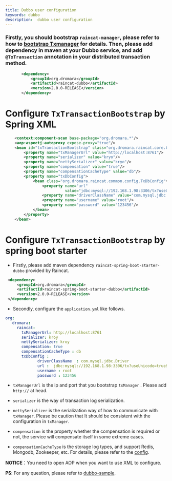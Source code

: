 ```yaml
---
title: Dubbo user configuration
keywords: dubbo
description:  dubbo user configuration
---
```


### Firstly, you should bootstrap `raincat-manager`, please refer to how to  [bootstrap Txmanager](../raincat-manager-starter) for details. Then, please add dependency in maven at your Dubbo service, and add `@TxTransaction` annotation in your distributed transaction method.

```xml
       <dependency>
           <groupId>org.dromara</groupId>
           <artifactId>raincat-dubbo</artifactId>
           <version>2.0.0-RELEASE</version>
       </dependency>
```

# Configure `TxTransactionBootstrap` by Spring XML
```xml
    <context:component-scan base-package="org.dromara.*"/>
    <aop:aspectj-autoproxy expose-proxy="true"/>
    <bean id="txTransactionBootstrap" class="org.dromara.raincat.core.bootstrap.TxTransactionBootstrap">
        <property name="txManagerUrl" value="http://localhost:8761"/>
        <property name="serializer" value="kryo"/>
        <property name="nettySerializer" value="kryo"/>
        <property name="compensation" value="true"/>
        <property name="compensationCacheType" value="db"/>
        <property name="txDbConfig">
            <bean class="org.dromara.raincat.common.config.TxDbConfig">
                <property name="url"
                          value="jdbc:mysql://192.168.1.98:3306/tx?useUnicode=true&amp;characterEncoding=utf8"/>
                <property name="driverClassName" value="com.mysql.jdbc.Driver"/>
                <property name="username" value="root"/>
                <property name="password" value="123456"/>
            </bean>
        </property>
    </bean>
```

# Configure `TxTransactionBootstrap` by spring boot starter

* Firstly, please add maven dependency `raincat-spring-boot-starter-dubbo` provided by Raincat.
```xml
 <dependency>
     <groupId>org.dromara</groupId>
     <artifactId>raincat-spring-boot-starter-dubbo</artifactId>
     <version>2.0.0-RELEASE</version>
 </dependency>
```

* Secondly, configure the `application.yml` like follows.

```yml
org:
   dromara:
     raincat:
       txManagerUrl: http://localhost:8761
       serializer: kroy
       nettySerializer: kroy
       compensation: true
       compensationCacheType : db
       txDbConfig :
              driverClassName  : com.mysql.jdbc.Driver
              url :  jdbc:mysql://192.168.1.98:3306/tx?useUnicode=true&amp;characterEncoding=utf8
              username : root
              password : 123456
```

* `txManagerUrl` is the ip and port that you bootstrap `txManager` . Please add `http://` at head.

* `serializer` is the way of transaction log serialization.

* `nettySerializer` is the serialization way of how to communicate with `txManager`. Please be caution that It should be consistent with the configuration in `txManager`.

* `compensation` is the property whether the compensation is required or not, the service will compensate itself in some extreme cases.

* `compensationCacheType` is the storage log types, and support Redis, Mongodb, Zookeeper, etc. For details, please refer to the [config](../config).

**NOTICE**：You need to open AOP when you want to use XML to configure.

**PS**: For any question, please refer to [dubbo-sample](https://github.com/yu199195/Raincat/tree/master/raincat-sample/raincat-dubbo-sample).



